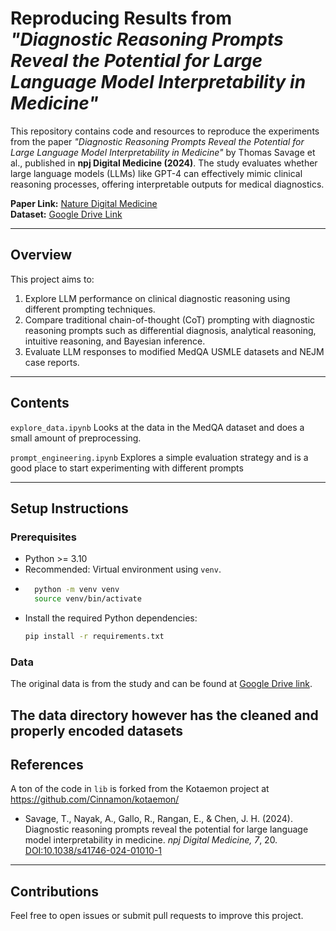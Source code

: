 # Reproducing Results from _"Diagnostic Reasoning Prompts Reveal the Potential for Large Language Model Interpretability in Medicine"_

This repository contains code and resources to reproduce the experiments from the paper _"Diagnostic Reasoning Prompts Reveal the Potential for Large Language Model Interpretability in Medicine"_ by Thomas Savage et al., published in **npj Digital Medicine (2024)**. The study evaluates whether large language models (LLMs) like GPT-4 can effectively mimic clinical reasoning processes, offering interpretable outputs for medical diagnostics.

**Paper Link:** [Nature Digital Medicine](https://www.nature.com/articles/s41746-024-01010-1)  
**Dataset:** [Google Drive Link](https://drive.google.com/drive/u/1/folders/1mDQUZ4RhyROSEycVFN_c4uyP36oyMRSe)

---

## Overview

This project aims to:

1. Explore LLM performance on clinical diagnostic reasoning using different prompting techniques.
2. Compare traditional chain-of-thought (CoT) prompting with diagnostic reasoning prompts such as differential diagnosis, analytical reasoning, intuitive reasoning, and Bayesian inference.
3. Evaluate LLM responses to modified MedQA USMLE datasets and NEJM case reports.

---

## Contents

`explore_data.ipynb` Looks at the data in the MedQA dataset and does a small amount of preprocessing.

`prompt_engineering.ipynb` Explores a simple evaluation strategy and is a good place to start experimenting with different prompts

---

## Setup Instructions

### Prerequisites

- Python >= 3.10
- Recommended: Virtual environment using `venv`.
- ```bash
    python -m venv venv
    source venv/bin/activate
  ```
- Install the required Python dependencies:
  ```bash
  pip install -r requirements.txt
  ```

### Data

The original data is from the study and can be found at [Google Drive link](https://drive.google.com/drive/u/1/folders/1mDQUZ4RhyROSEycVFN_c4uyP36oyMRSe).

## The data directory however has the cleaned and properly encoded datasets

## References

A ton of the code in `lib` is forked from the Kotaemon project at https://github.com/Cinnamon/kotaemon/

- Savage, T., Nayak, A., Gallo, R., Rangan, E., & Chen, J. H. (2024). Diagnostic reasoning prompts reveal the potential for large language model interpretability in medicine. _npj Digital Medicine, 7_, 20. [DOI:10.1038/s41746-024-01010-1](https://doi.org/10.1038/s41746-024-01010-1)

---

## Contributions

Feel free to open issues or submit pull requests to improve this project.
